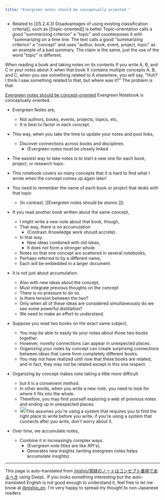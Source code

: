 ```yaml
---
title: "Evergreen notes should be conceptually oriented."
---
```


- Related to [[(5.2.4.3) Disadvantages of using existing classification criteria]], such as [[topic-oriented]] is better
Topic-orientation calls a good "summarizing criterion" a "topic" and counterposes it with "summarizing on a time line.
The text calls a good "summarizing criterion" a "concept" and uses "author, book, event, project, topic" as an example of a bad summary.
The claim is the same, just the use of the word "topic" is different.

When reading a book and taking notes on its contents
If you write A, B, and C in your notes about X when that book X contains multiple concepts A, B, and C, when you see something related to A elsewhere, you will say, "Huh? I think I saw something related to that, but where was it?" The problem is that

[Evergreen notes should be concept-oriented](https://notes.andymatuschak.org/z6bci25mVUBNFdVWSrQNKr6u7AZ1jFzfTVbMF)
Evergreen Notebook is conceptually oriented.
- Evergreen Notes are,
    - Not authors, books, events, projects, topics, etc,
    - It is best to factor in each concept.
- This way, when you take the time to update your notes and post links,
    - Discover connections across books and disciplines
        - [Evergreen notes must be closely linked

- The easiest way to take notes is to start a new one for each book, project, or research topic.
- This notebook covers so many concepts that it is hard to find what I wrote when the concept comes up again later!
- You need to remember the name of each book or project that deals with that topic
    - (In contrast, [[Evergreen notes should be atomic.]])

- If you read another book written about the same concept,
    - I might write a new note about that book, though,
    - That way, there is no accumulation
        - (Contrast: Knowledge work should accrete).
    - In that way.
        - New ideas combined with old ideas,
        - It does not form a stronger whole.
    - Notes on that one concept are scattered in several notebooks,
    - Perhaps referred to by a different name,
    - Each will be embedded in a larger document.

- It is not just about accumulation.
    - Also with new ideas about the concept,
    - Must integrate previous thoughts on the concept
    - There is no pressure to do so.
    - Is there tension between the two?
    - Only when all of these ideas are considered simultaneously do we see some powerful distillation?
    - We need to make an effort to understand.

- Suppose you read two books on the exact same subject,
    - You may be able to easily tie your notes about those two books together.
    - However, novelty connections can appear in unexpected places.
    - Organizing your notes by concept can create surprising connections between ideas that came from completely different books.
    - You may not have realized until now that these books are related, and in fact, they may not be related except in this one respect.

- Organizing by concept makes note taking a little more difficult
    - but it is a convenient method.
    - In other words, when you write a new note, you need to look for where it fits into the whole.
    - Therefore, you may find yourself exploring a web of previous notes and ending up in unexpected places.
    - <img src='https://scrapbox.io/api/pages/nishio-en/nishio/icon' alt='nishio.icon' height="19.5"/>This assumes you're using a system that requires you to find the right place to write before you write, if you're using a system that connects after you write, don't worry about it.

- Over time, we accumulate notes,
    - Combine it in increasingly complex ways.
        - (Evergreen note titles are like API's),
        - Generates new insights (writing evergreen notes helps accumulate insights).

---
This page is auto-translated from [/nishio/常緑のノートはコンセプト重視であるべき](https://scrapbox.io/nishio/常緑のノートはコンセプト重視であるべき) using DeepL. If you looks something interesting but the auto-translated English is not good enough to understand it, feel free to let me know at [@nishio_en](https://twitter.com/nishio_en). I'm very happy to spread my thought to non-Japanese readers.